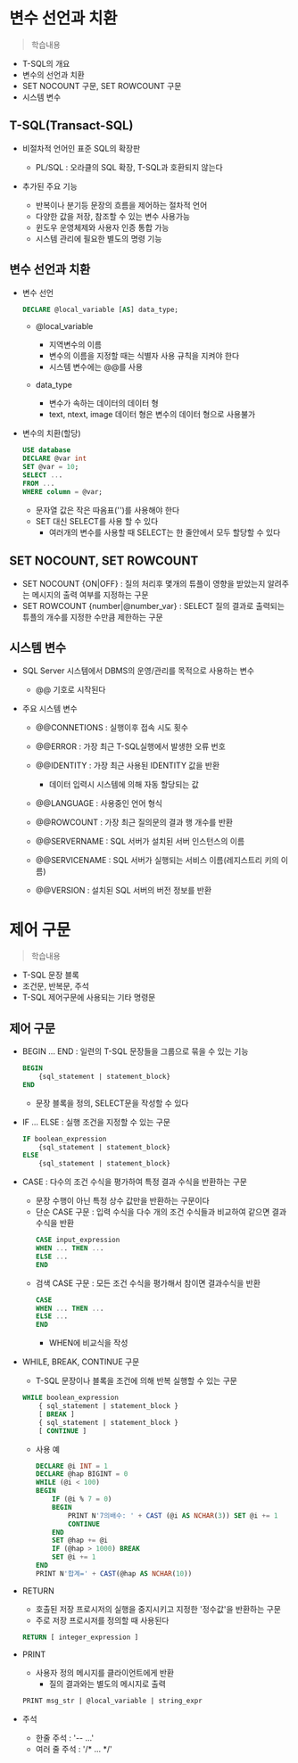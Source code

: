 # 변수 선언과 치환
> 학습내용
- T-SQL의 개요
- 변수의 선언과 치환
- SET NOCOUNT 구문, SET ROWCOUNT 구문
- 시스템 변수

## T-SQL(Transact-SQL)
- 비절차적 언어인 표준 SQL의 확장판
	- PL/SQL : 오라클의 SQL 확장, T-SQL과 호환되지 않는다

- 추가된 주요 기능
	- 반복이나 분기등 문장의 흐름을 제어하는 절차적 언어
	- 다양한 값을 저장, 참조할 수 있는 변수 사용가능
	- 윈도우 운영체제와 사용자 인증 통합 가능
	- 시스템 관리에 필요한 별도의 명령 기능

## 변수 선언과 치환
- 변수 선언
	```SQL
	DECLARE @local_variable [AS] data_type;
	```
	- @local_variable
		- 지역변수의 이름
		- 변수의 이름을 지정할 때는 식별자 사용 규칙을 지켜야 한다
		- 시스템 변수에는 @@를 사용
	
	- data_type
		- 변수가 속하는 데이터의 데이터 형
		- text, ntext, image 데이터 형은 변수의 데이터 형으로 사용불가

- 변수의 치환(할당)
	```sql
	USE database
	DECLARE @var int
	SET @var = 10;
	SELECT ... 
	FROM ...
	WHERE column = @var;
	```	
	- 문자열 값은 작은 따옴표('')를 사용해야 한다
	- SET 대신 SELECT를 사용 할 수 있다
		- 여러개의 변수를 사용할 때 SELECT는 한 줄안에서 모두 할당할 수 있다

## SET NOCOUNT, SET ROWCOUNT
- SET NOCOUNT {ON|OFF} : 질의 처리후 몇개의 튜플이 영향을 받았는지 알려주는 메시지의 출력 여부를 지정하는 구문
- SET ROWCOUNT {number|@number_var} : SELECT 질의 결과로 출력되는 튜플의 개수를 지정한 수만큼 제한하는 구문


## 시스템 변수
- SQL Server 시스템에서 DBMS의 운영/관리를 목적으로 사용하는 변수
	- @@ 기호로 시작된다

- 주요 시스템 변수
	- @@CONNETIONS : 실행이후 접속 시도 횟수
	- @@ERROR : 가장 최근 T-SQL실행에서 발생한 오류 번호
	- @@IDENTITY : 가장 최근 사용된 IDENTITY 값을 반환
		- 데이터 입력시 시스템에 의해 자동 할당되는 값
	
	- @@LANGUAGE : 사용중인 언어 형식
	- @@ROWCOUNT : 가장 최근 질의문의 결과 행 개수를 반환
	- @@SERVERNAME : SQL 서버가 설치된 서버 인스턴스의 이름 
	- @@SERVICENAME : SQL 서버가 실행되는 서비스 이름(레지스트리  키의 이름)
	- @@VERSION : 설치된 SQL 서버의 버전 정보를 반환

# 제어 구문
> 학습내용
- T-SQL 문장 블록
- 조건문, 반복문, 주석
- T-SQL 제어구문에 사용되는 기타 명령문

## 제어 구문
- BEGIN ... END : 일련의 T-SQL 문장들을 그룹으로 묶을 수 있는 기능
	```sql
	BEGIN
		{sql_statement | statement_block} 
	END
	```
	- 문장 블록을 정의, SELECT문을 작성할 수 있다

- IF ... ELSE : 실행 조건을 지정할 수 있는 구문
	```sql
	IF boolean_expression
		{sql_statement | statement_block} 
	ELSE 
		{sql_statement | statement_block} 
	```

- CASE : 다수의 조건 수식을 평가하여 특정 결과 수식을 반환하는 구문
	- 문장 수행이 아닌 특정 상수 값만을 반환하는 구문이다
	- 단순 CASE 구문 : 입력 수식을 다수 개의 조건 수식들과 비교하여 같으면 결과 수식을 반환
		```sql
		CASE input_expression
		WHEN ... THEN ...
		ELSE ...
		END
		```
	- 검색 CASE 구문 : 모든 조건 수식을 평가해서 참이면 결과수식을 반환
		```sql
		CASE 
		WHEN ... THEN ...
		ELSE ...
		END
		```
		- WHEN에 비교식을 작성
	
- WHILE, BREAK, CONTINUE 구문
	- T-SQL 문장이나 블록을 조건에 의해 반복 실행할 수 있는 구문
	```sql
	WHILE boolean_expression
		{ sql_statement | statement_block }
		[ BREAK ]
		{ sql_statement | statement_block }
		[ CONTINUE ]
	```

	- 사용 예
		```sql
		DECLARE @i INT = 1
		DECLARE @hap BIGINT = 0
		WHILE (@i < 100)
		BEGIN
			IF (@i % 7 = 0)
			BEGIN
				PRINT N'7의배수: ' + CAST (@i AS NCHAR(3)) SET @i += 1
				CONTINUE
			END
			SET @hap += @i
			IF (@hap > 1000) BREAK
			SET @i += 1
		END
		PRINT N'합계=' + CAST(@hap AS NCHAR(10))
		```

- RETURN 
	- 호출된 저장 프로시저의 실행을 중지시키고 지정한 '정수값'을 반환하는 구문
	- 주로 저장 프로시저를 정의할 때 사용된다
	```sql
	RETURN [ integer_expression ]
	```

- PRINT
	- 사용자 정의 메시지를 클라이언트에게 반환
		- 질의 결과와는 별도의 메시지로 출력

	```sql
	PRINT msg_str | @local_variable | string_expr
	```

- 주석
	- 한줄 주석 : '-- ...'
	- 여러 줄 주석 : '/* ... */'